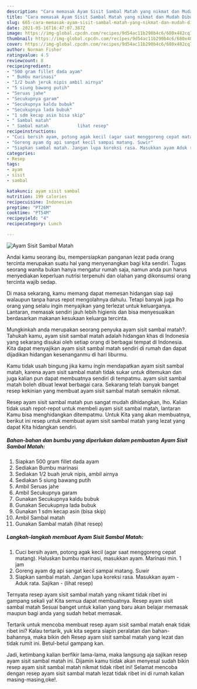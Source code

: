 ```yaml
---
description: "Cara memasak Ayam Sisit Sambal Matah yang nikmat dan Mudah Dibuat"
title: "Cara memasak Ayam Sisit Sambal Matah yang nikmat dan Mudah Dibuat"
slug: 665-cara-memasak-ayam-sisit-sambal-matah-yang-nikmat-dan-mudah-dibuat
date: 2021-05-16T16:47:07.387Z
image: https://img-global.cpcdn.com/recipes/9d54ac11b290b4c6/680x482cq70/ayam-sisit-sambal-matah-foto-resep-utama.jpg
thumbnail: https://img-global.cpcdn.com/recipes/9d54ac11b290b4c6/680x482cq70/ayam-sisit-sambal-matah-foto-resep-utama.jpg
cover: https://img-global.cpcdn.com/recipes/9d54ac11b290b4c6/680x482cq70/ayam-sisit-sambal-matah-foto-resep-utama.jpg
author: Norman Fisher
ratingvalue: 4.5
reviewcount: 8
recipeingredient:
- "500 gram fillet dada ayam"
- " Bumbu marinasi"
- "1/2 buah jeruk nipis ambil airnya"
- "5 siung bawang putih"
- "Seruas jahe"
- "Secukupnya garam"
- "Secukupnya kaldu bubuk"
- "Secukupnya lada bubuk"
- "1 sdm kecap asin bisa skip"
- " Sambal matah"
- " Sambal matah           lihat resep"
recipeinstructions:
- "Cuci bersih ayam, potong agak kecil (agar saat menggoreng cepat matang). Haluskan bumbu marinasi, masukkan ayam. Marinasi min. 1 jam"
- "Goreng ayam dg api sangat kecil sampai matang. Suwir"
- "Siapkan sambal matah. Jangan lupa koreksi rasa. Masukkan ayam Aduk rata. Sajikan           (lihat resep)"
categories:
- Resep
tags:
- ayam
- sisit
- sambal

katakunci: ayam sisit sambal 
nutrition: 199 calories
recipecuisine: Indonesian
preptime: "PT26M"
cooktime: "PT54M"
recipeyield: "4"
recipecategory: Lunch

---
```



![Ayam Sisit Sambal Matah](https://img-global.cpcdn.com/recipes/9d54ac11b290b4c6/680x482cq70/ayam-sisit-sambal-matah-foto-resep-utama.jpg)

Andai kamu seorang ibu, mempersiapkan panganan lezat pada orang tercinta merupakan suatu hal yang menyenangkan bagi kita sendiri. Tugas seorang  wanita bukan hanya mengatur rumah saja, namun anda pun harus menyediakan keperluan nutrisi terpenuhi dan olahan yang dikonsumsi orang tercinta wajib sedap.

Di masa  sekarang, kamu memang dapat memesan hidangan siap saji walaupun tanpa harus repot mengolahnya dahulu. Tetapi banyak juga lho orang yang selalu ingin menyajikan yang terlezat untuk keluarganya. Lantaran, memasak sendiri jauh lebih higienis dan bisa menyesuaikan berdasarkan makanan kesukaan keluarga tercinta. 



Mungkinkah anda merupakan seorang penyuka ayam sisit sambal matah?. Tahukah kamu, ayam sisit sambal matah adalah hidangan khas di Indonesia yang sekarang disukai oleh setiap orang di berbagai tempat di Indonesia. Kita dapat menyajikan ayam sisit sambal matah sendiri di rumah dan dapat dijadikan hidangan kesenanganmu di hari liburmu.

Kamu tidak usah bingung jika kamu ingin mendapatkan ayam sisit sambal matah, karena ayam sisit sambal matah tidak sukar untuk ditemukan dan juga kalian pun dapat membuatnya sendiri di tempatmu. ayam sisit sambal matah boleh dibuat lewat berbagai cara. Sekarang telah banyak banget resep kekinian yang membuat ayam sisit sambal matah semakin nikmat.

Resep ayam sisit sambal matah pun sangat mudah dihidangkan, lho. Kalian tidak usah repot-repot untuk membeli ayam sisit sambal matah, lantaran Kamu bisa menghidangkan ditempatmu. Untuk Kita yang akan membuatnya, berikut ini resep untuk membuat ayam sisit sambal matah yang lezat yang dapat Kita hidangkan sendiri.

<!--inarticleads1-->

##### Bahan-bahan dan bumbu yang diperlukan dalam pembuatan Ayam Sisit Sambal Matah:

1. Siapkan 500 gram fillet dada ayam
1. Sediakan  Bumbu marinasi
1. Sediakan 1/2 buah jeruk nipis, ambil airnya
1. Sediakan 5 siung bawang putih
1. Ambil Seruas jahe
1. Ambil Secukupnya garam
1. Gunakan Secukupnya kaldu bubuk
1. Gunakan Secukupnya lada bubuk
1. Gunakan 1 sdm kecap asin (bisa skip)
1. Ambil  Sambal matah
1. Gunakan  Sambal matah           (lihat resep)




<!--inarticleads2-->

##### Langkah-langkah membuat Ayam Sisit Sambal Matah:

1. Cuci bersih ayam, potong agak kecil (agar saat menggoreng cepat matang). Haluskan bumbu marinasi, masukkan ayam. Marinasi min. 1 jam
1. Goreng ayam dg api sangat kecil sampai matang. Suwir
1. Siapkan sambal matah. Jangan lupa koreksi rasa. Masukkan ayam - Aduk rata. Sajikan -           (lihat resep)




Ternyata resep ayam sisit sambal matah yang nikamt tidak ribet ini gampang sekali ya! Kita semua dapat membuatnya. Resep ayam sisit sambal matah Sesuai banget untuk kalian yang baru akan belajar memasak maupun bagi anda yang sudah hebat memasak.

Tertarik untuk mencoba membuat resep ayam sisit sambal matah enak tidak ribet ini? Kalau tertarik, yuk kita segera siapin peralatan dan bahan-bahannya, maka bikin deh Resep ayam sisit sambal matah yang lezat dan tidak rumit ini. Betul-betul gampang kan. 

Jadi, ketimbang kalian berfikir lama-lama, maka langsung aja sajikan resep ayam sisit sambal matah ini. Dijamin kamu tiidak akan menyesal sudah bikin resep ayam sisit sambal matah nikmat tidak ribet ini! Selamat mencoba dengan resep ayam sisit sambal matah lezat tidak ribet ini di rumah kalian masing-masing,oke!.

